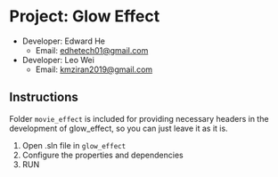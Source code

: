 # Project: Glow Effect
- Developer: Edward He
    * Email: edhetech01@gmail.com
- Developer: Leo Wei
    * Email: kmziran2019@gmail.com

## Instructions
Folder `movie_effect` is included for providing necessary headers in the development of glow_effect, so you can just leave it as it is.

1. Open .sln file in `glow_effect`
2. Configure the properties and dependencies
3. RUN